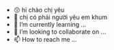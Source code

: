- 😗 hi chào chị yêu
- 👀 chị có phải người yêu em khum 
- 🌱 I’m currently learning ...
- 💞️ I’m looking to collaborate on ...
- 📫 How to reach me ...

<!---
nhanstun/nhanstun is a ✨ special ✨ repository because its `README.md` (this file) appears on your GitHub profile.
You can click the Preview link to take a look at your changes.
--->
